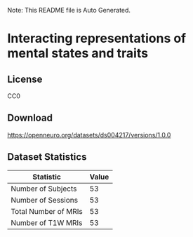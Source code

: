 Note: This README file is Auto Generated.

# Interacting representations of mental states and traits

## License

CC0

## Download

https://openneuro.org/datasets/ds004217/versions/1.0.0

## Dataset Statistics

| Statistic | Value |
| --- | --- |
| Number of Subjects | 53 |
| Number of Sessions | 53 |
| Total Number of MRIs | 53 |
| Number of T1W MRIs | 53 |

